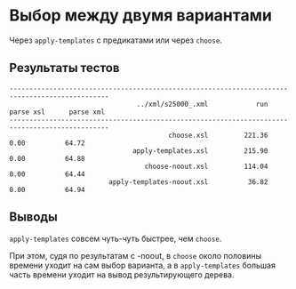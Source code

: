 Выбор между двумя вариантами
============================

Через `apply-templates` с предикатами или через `choose`.


Результаты тестов
-----------------

    -----------------------------------------------------------------------------------------------
                                    ../xml/s25000_.xml            run      parse xsl      parse xml
    -----------------------------------------------------------------------------------------------
                                            choose.xsl         221.36           0.00          64.72
                                   apply-templates.xsl         215.90           0.00          64.88
                                      choose-noout.xsl         114.04           0.00          64.44
                             apply-templates-noout.xsl          36.82           0.00          64.94


Выводы
------

`apply-templates` совсем чуть-чуть быстрее, чем `choose`.

При этом, судя по результатам с -noout, в `choose` около половины времени уходит на сам выбор варианта,
а в `apply-templates` большая часть времени уходит на вывод результирующего дерева.

